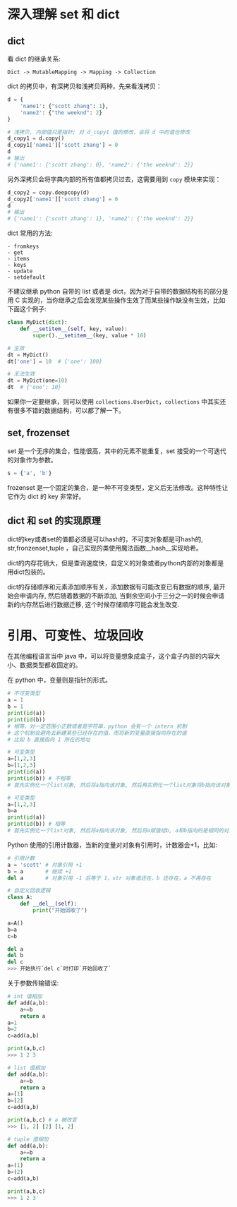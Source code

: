 # 深入理解 set 和 dict

## dict

看 dict 的继承关系:

```
Dict -> MutableMapping -> Mapping -> Collection
```

dict 的拷贝中，有深拷贝和浅拷贝两种，先来看浅拷贝：

```python
d = {
    'name1': {"scott zhang": 1},
    'name2': {"the weeknd": 2}
}

# 浅拷贝, 内部值只是指针; 对 d_copy1 值的修改，会将 d 中的值也修改
d_copy1 = d.copy()
d_copy1['name1']['scott zhang'] = 0
d
# 输出
# {'name1': {'scott zhang': 0}, 'name2': {'the weeknd': 2}}
```

另外深拷贝会将字典内部的所有值都拷贝过去，这需要用到 `copy` 模块来实现：

```python
d_copy2 = copy.deepcopy(d)
d_copy2['name1']['scott zhang'] = 0
d
# 输出
# {'name1': {'scott zhang': 1}, 'name2': {'the weeknd': 2}}
```

dict 常用的方法:

```
- fromkeys
- get
- items
- keys
- update
- setdefault
```

不建议继承 python 自带的 list 或者是 dict，因为对于自带的数据结构有的部分是用 C 实现的，当你继承之后会发现某些操作生效了而某些操作缺没有生效，比如下面这个例子:

```python
class MyDict(dict):
    def __setitem__(self, key, value):
        super().__setitem__(key, value * 10)

# 生效
dt = MyDict()
dt['one'] = 10  # {'one': 100}

# 无法生效
dt = MyDict(one=10)
dt  # {'one': 10}
```

如果你一定要继承，则可以使用 `collections.UserDict`，`collections` 中其实还有很多不错的数据结构，可以都了解一下。

## set, frozenset

set 是一个无序的集合，性能很高，其中的元素不能重复，set 接受的一个可迭代的对象作为参数。

```python
s = {'a', 'b'}
```

frozenset 是一个固定的集合，是一种不可变类型，定义后无法修改。这种特性让它作为 dict 的 key 非常好。

## dict 和 set 的实现原理

dict的key或者set的值都必须是可以hash的，不可变对象都是可hash的, str,fronzenset,tuple
，自己实现的类使用魔法函数__hash__实现哈希。

dict的内存花销大，但是查询速度快，自定义的对象或者python内部的对象都是用dict包装的。

dict的存储顺序和元素添加顺序有关，添加数据有可能改变已有数据的顺序, 最开始会申请内存, 然后随着数据的不断添加, 当剩余空间小于三分之一的时候会申请新的内存然后进行数据迁移, 这个时候存储顺序可能会发生改变.

# 引用、可变性、垃圾回收

在其他编程语言当中 java 中，可以将变量想象成盒子，这个盒子内部的内容大小、数据类型都收固定的。

在 python 中，变量则是指针的形式。

```python
# 不可变类型
a = 1
b = 1
print(id(a))
print(id(b))
# 相等，对一定范围小正数或者是字符串，python 会有一个 intern 机制
# 这个机制会避免去新建某些已经存在的值，而将新的变量直接指向存在的值
# 比如 b 直接指向 1 所在的地址

# 可变类型
a=[1,2,3]
b=[1,2,3]
print(id(a))
print(id(b)) # 不相等
# 首先实例化一个list对象, 然后将a指向该对象, 然后再实例化一个list对象将b指向该对象, a和b指向的是不同的对象

# 可变类型
a=[1,2,3]
b=a
print(id(a))
print(id(b)) # 相等
# 首先实例化一个list对象, 然后将a指向该对象, 然后将a赋值给b, a和b指向的是相同的对象
```

Python 使用的引用计数器，当新的变量对对象有引用时，计数器会+1，比如:

```python
# 引用计数
a = 'scott' # 对象引用 +1
b = a       # 继续 +1
del a       # 对象引用 -1 后等于 1，str 对象值还在，b 还存在，a 不再存在

# 自定义回收逻辑
class A:
    def __del__(self):
        print("开始回收了")

a=A()
b=a
c=b

del a
del b
del c
>>> 开始执行`del c`时打印`开始回收了`
```

关于参数传输错误:

```python
# int 值相加
def add(a,b):
    a+=b
    return a
a=1
b=2
c=add(a,b)

print(a,b,c)
>>> 1 2 3

# list 值相加
def add(a,b):
    a+=b
    return a
a=[1]
b=[2]
c=add(a,b)

print(a,b,c) # a 被改变
>>> [1, 2] [2] [1, 2]

# tuple 值相加
def add(a,b):
    a+=b
    return a
a=(1)
b=(2)
c=add(a,b)

print(a,b,c)
>>> 1 2 3
```